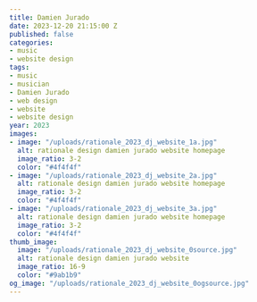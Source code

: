```yaml
---
title: Damien Jurado
date: 2023-12-20 21:15:00 Z
published: false
categories:
- music
- website design
tags:
- music
- musician
- Damien Jurado
- web design
- website
- website design
year: 2023
images:
- image: "/uploads/rationale_2023_dj_website_1a.jpg"
  alt: rationale design damien jurado website homepage
  image_ratio: 3-2
  color: "#4f4f4f"
- image: "/uploads/rationale_2023_dj_website_2a.jpg"
  alt: rationale design damien jurado website homepage
  image_ratio: 3-2
  color: "#4f4f4f"
- image: "/uploads/rationale_2023_dj_website_3a.jpg"
  alt: rationale design damien jurado website homepage
  image_ratio: 3-2
  color: "#4f4f4f"
thumb_image:
  image: "/uploads/rationale_2023_dj_website_0source.jpg"
  alt: rationale design damien jurado website
  image_ratio: 16-9
  color: "#9ab1b9"
og_image: "/uploads/rationale_2023_dj_website_0ogsource.jpg"
---
```


